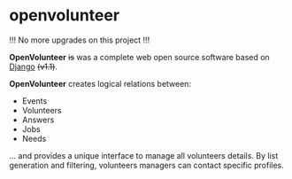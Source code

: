 # openvolunteer
!!! No more upgrades on this project !!!

**OpenVolunteer** ~~is~~ was a complete web open source software based on [Django](http://www.djangoproject.com) ~~(v1.1)~~.

**OpenVolunteer** creates logical relations between:
 * Events
 * Volunteers
 * Answers
 * Jobs
 * Needs

... and provides a unique interface to manage all volunteers details. By list generation and filtering, volunteers managers can contact specific profiles.

